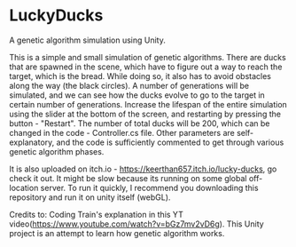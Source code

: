 # LuckyDucks
A genetic algorithm simulation using Unity.

This is a simple and small simulation of genetic algorithms. 
There are ducks that are spawned in the scene, which have to figure out a way to reach the target, which is the bread. While doing so, it also has to avoid obstacles along the way (the black circles). 
A number of generations will be simulated, and we can see how the ducks evolve to go to the target in certain number of generations. 
Increase the lifespan of the entire simulation using the slider at the bottom of the screen, and restarting by pressing the button - "Restart". 
The number of total ducks will be 200, which can be changed in the code - Controller.cs file. Other parameters are self-explanatory, and the code is sufficiently commented to get through various genetic algorithm phases.

It is also uploaded on itch.io - https://keerthan657.itch.io/lucky-ducks, go check it out. It might be slow because its running on some global off-location server. To run it quickly, I recommend you downloading this repository and run it on unity itself (webGL).

Credits to: Coding Train's explanation in this YT video(https://www.youtube.com/watch?v=bGz7mv2vD6g).
This Unity project is an attempt to learn how genetic algorithm works.
